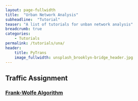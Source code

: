 ```yaml
---
layout: page-fullwidth
title:  "Urban Network Analysis"
subheadline:  "Tutorial"
teaser: "A list of tutorials for unban network analysis"
breadcrumb: true
categories:
    - Tutorials
permalink: /tutorials/una/
header:
    title: PyTrans
    image_fullwidth: unsplash_brooklyn-bridge_header.jpg
---
```

## Traffic Assignment

### [Frank-Wolfe Algorithm](http://nbviewer.jupyter.org/github/PyTrans/Urban-Network-Analysis/blob/master/Trip_Assignment-Frank-Wolfe_Algorithm.ipynb)